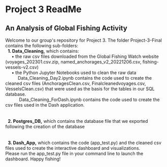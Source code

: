 # Project 3 ReadMe
<h2> An Analysis of Global Fishing Activity </h2>
<body>
  Welcome to our group's repository for Project 3. The folder Project-3-Final contains the following sub-folders: <br>
  &nbsp;&nbsp;<strong>1. Data_Cleaning,</strong> which contains:<br>
      &nbsp;&nbsp;&nbsp;&nbsp;&nbsp;• the raw csv files downloaded from the Global Fishing Watch website (voyages_202301.csv.zip, named_anchorages_v2_20221206.csv, fishing-vessels-v2.csv) <br>
      &nbsp;&nbsp;&nbsp;&nbsp;&nbsp;• the Python Jupyter Notebooks used to clean the raw data <br>
        &nbsp;&nbsp;&nbsp;&nbsp;&nbsp;&nbsp;&nbsp;&nbsp;&nbsp;&nbsp;Data_Cleaning_Day2.ipynb contains the code used to create the cleaned csv files (AnchoragesClean.csv, Finalcleanedvoyages.csv, VesselsClean.csv) that were used as the basis for the tables in our SQL database. <br>
       &nbsp;&nbsp;&nbsp;&nbsp;&nbsp; &nbsp;&nbsp;&nbsp;&nbsp;&nbsp;Data_Cleaning_ForDash.ipynb contains the code used to create the csv files used in the Dash application. <br>
  <br>
  <br>
  &nbsp;&nbsp;<strong>2. Postgres_DB,</strong> which contains the database file that we exported following the creation of the database <br>
  <br>
  <br>
  &nbsp;&nbsp;<strong>3. Dash_App,</strong> which contains the code (app_test.py) and the cleaned csv files used to create the interactive dashboard and visualizations.<br>
  Please run the app_test.py file in your command line to launch the dashboard. Happy fishing!

